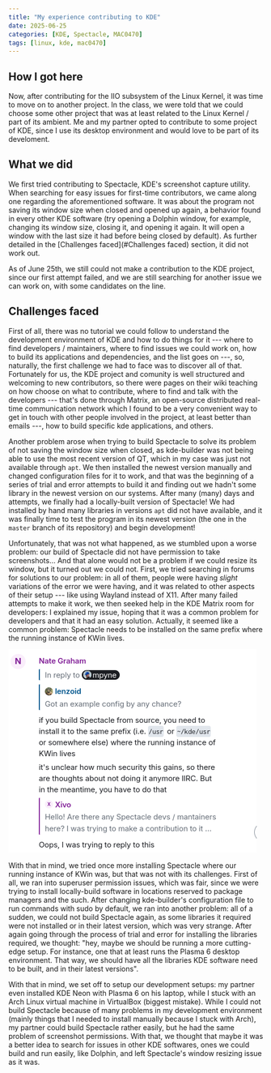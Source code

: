 ```yaml
---
title: "My experience contributing to KDE"
date: 2025-06-25
categories: [KDE, Spectacle, MAC0470]
tags: [linux, kde, mac0470]
---
```


## How I got here

Now, after contributing for the IIO subsystem of the Linux Kernel, it was time to move on to another
project. In the class, we were told that we could choose some other project that was at least related
to the Linux Kernel / part of its ambient. Me and my partner opted to contribute to some project of
KDE, since I use its desktop environment and would love to be part of its develoment. 

## What we did

We first tried contributing to Spectacle, KDE's screenshot capture utility. When searching for easy issues for first-time contributors, we came along one regarding the
aforementioned software. It was about the program not saving its window size when closed and opened up again, a behavior found in every other KDE software (try opening
a Dolphin window, for example, changing its window size, closing it, and opening it again. It will open a window with the last size it had before being closed by
default). As further detailed in the [Challenges faced](#Challenges faced) section, it did not work out.

As of June 25th, we still could not make a contribution to the KDE project, since our first attempt failed, and we are still searching for another issue we can work
on, with some candidates on the line.

## Challenges faced 

First of all, there was no tutorial we could follow to understand the development environment of KDE
and how to do things for it --- where to find developers / maintainers, where to find issues we could
work on, how to build its applications and dependencies, and the list goes on ---, so, naturally, the
first challenge we had to face was to discover all of that. Fortunately for us, the KDE project and
comunity is well structured and welcoming to new contributors, so there were pages on their wiki
teaching on how choose on what to contribute, where to find and talk with the developers --- that's done
through Matrix, an open-source distributed real-time communication network which I found to be a very
convenient way to get in touch with other people involved in the project, at least better than emails
---, how to build specific kde applications, and others.

Another problem arose when trying to build Spectacle to solve its problem of not saving the window
size when closed, as kde-builder was not being able to use the most recent version of QT, which in my
case was just not available through `apt`. We then installed the newest version manually and changed
configuration files for it to work, and that was the beginning of a series of trial and error attempts to build it and finding out we hadn't some library in the newest
version on our systems. After many (many) days and attempts, we finally had a locally-built version of Spectacle! We had installed by hand many libraries in versions `apt` did not
have available, and it was finally time to test the program in its newest version (the one in the `master` branch of its repository) and begin development!

Unfortunately, that was not what happened, as we stumbled upon a worse problem: our build of Spectacle did not have permission to take screenshots... And that alone
would not be a problem if we could resize its window, but it turned out we could not. First, we tried searching in forums for solutions to our problem: in all of them,
people were having *slight* variations of the error we were having, and it was related to other aspects of their setup --- like using Wayland instead of X11. After
many failed attempts to make it work, we then seeked help in the KDE Matrix room for developers: I explained my issue, hoping that it was a common problem for
developers and
that it had an easy solution. Actually, it seemed like a common problem: Spectacle needs to be installed on the same prefix where the running instance of KWin lives.

![Nate-Graham-describes-solution-for-spectacle-permission-issue](/assets/img/kde-development/kde_spectacle_kwin.png)

With that in mind, we tried once more installing Spectacle where our running instance of KWin was, but that was not with its challenges. First of all, we ran into
superuser permission issues, which was fair, since we were trying to install locally-build software in locations reserved to package managers and the such. After
changing kde-builder's configuration file to run commands with sudo by default, we ran into another problem: all of a sudden, we could not build Spectacle again, as
some libraries it required were not installed or in their latest version, which was very strange. After again going through the process of trial and error for
installing the libraries required, we thought: "hey, maybe we should be running a more cutting-edge setup. For instance, one that at least runs the Plasma 6 desktop
environment. That way, we should have all the libraries KDE software need to be built, and in their latest versions".

With that in mind, we set off to setup our development setups: my partner even installed KDE Neon with Plasma 6 on his laptop, while I stuck with an Arch Linux virtual
machine in VirtualBox (biggest mistake). While I could not build Spectacle because of many problems in my development environment (mainly things that I needed to
install manually because I stuck with Arch), my partner could build Spectacle rather easily, but he had the same problem of screenshot permissions. With that, we
thought that maybe it was a better idea to search for issues in other KDE softwares, ones we could build and run easily, like Dolphin, and left Spectacle's window
resizing issue as it was.
